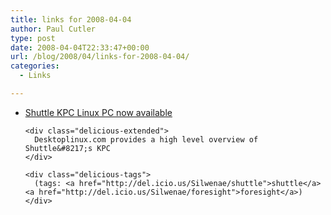 ```yaml
---
title: links for 2008-04-04
author: Paul Cutler
type: post
date: 2008-04-04T22:33:47+00:00
url: /blog/2008/04/links-for-2008-04-04/
categories:
  - Links

---
```

<ul class="delicious">
  <li>
    <div class="delicious-link">
      <a href="http://www.desktoplinux.com/news/NS3781425723.html">Shuttle KPC Linux PC now available</a>
    </div>
    
    <div class="delicious-extended">
      Desktoplinux.com provides a high level overview of Shuttle&#8217;s KPC
    </div>
    
    <div class="delicious-tags">
      (tags: <a href="http://del.icio.us/Silwenae/shuttle">shuttle</a> <a href="http://del.icio.us/Silwenae/foresight">foresight</a>)
    </div>
  </li>
</ul>